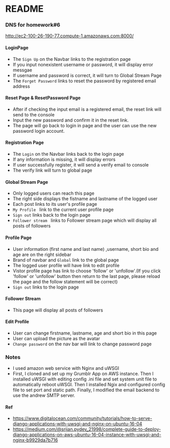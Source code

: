 # README

### DNS for homework#6

http://ec2-100-26-190-77.compute-1.amazonaws.com:8000/

#### LoginPage

- The ``Sign Up`` on the Navbar links to the registration page
- If you input nonexistent username or password, it will display error messgae
- If username and password is correct, it will turn to Global Stream Page
- The ``Forget Password`` links to reset the password by registered email address

#### Reset Page & ResetPassword Page

- After if checking the input email is a registered email, the reset link will send to the console
- Input the new password and confirm it in the reset link.
- The page will go back to login in page and the user can use the new password login account.

#### Registration Page

- The ``Login`` on the Navbar links back to the login page
- If any information is missing, it will display errors
- If user successfully register, it will send a verify email to console
- The verify link will turn to global page

#### Global Stream Page

- Only logged users can reach this page
- The right side displays the fistname and lastname of the logged user
- Each post links to its user's profile page
- ``My Profile `` link to the current user profile page
- ``Sign out`` links back to the login page
- ``Follower stream `` links to Follower stream page which will display all posts of followers

#### Profile Page

- User information (first name and last name) ,username, short bio and age are on the right sidebar
- Brand of navbar and ``Global`` link to the global page
- The logged user profile will have link to edit profile
- Vistor profile page has link to choose 'follow' or 'unfollow'.(If you click 'follow' or 'unfollow' button then return to the last page, please reload the page and the follow statement will be correct)
- ``Sign out`` links to the login page

#### Follower Stream

- This page will display all posts of followers

#### Edit Profile

- User can change firstname, lastname, age and short bio in this page
- User can upload the picture as the avatar
- ``Change password`` on the nav bar will link to change password page

### Notes

- I used amazon web service with Nginx and uWSGI
- First, I cloned and set up my Grumblr App on AWS instance. Then I installed uWSGI with editing config .ini file and set system unit file to automatically reboot uWSGI. Then I installed Ngix and configured config file to set port and static path. Finally, I modified the email backend to use the andrew SMTP server.

#### Ref

- https://www.digitalocean.com/community/tutorials/how-to-serve-django-applications-with-uwsgi-and-nginx-on-ubuntu-16-04
- https://medium.com/@srijan.pydev_21998/complete-guide-to-deploy-django-applications-on-aws-ubuntu-16-04-instance-with-uwsgi-and-nginx-b9929da7b716